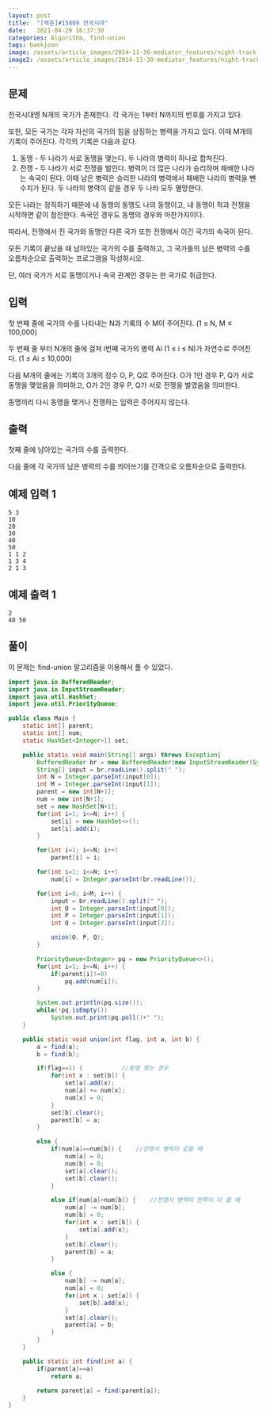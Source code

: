 ```yaml
---
layout: post
title:  "[백준]#15809 전국시대"
date:   2021-04-29 16:37:30
categories: Algorithm, find-union
tags: baekjoon
image: /assets/article_images/2014-11-30-mediator_features/night-track.JPG
image2: /assets/article_images/2014-11-30-mediator_features/night-track-mobile.JPG
---
```


문제
--------------------

전국시대엔 N개의 국가가 존재한다. 각 국가는 1부터 N까지의 번호를 가지고 있다.

또한, 모든 국가는 각자 자신의 국가의 힘을 상징하는 병력을 가지고 있다. 이때 M개의 기록이 주어진다. 각각의 기록은 다음과 같다.

1.  동맹 - 두 나라가 서로 동맹을 맺는다. 두 나라의 병력이 하나로 합쳐진다.
2.  전쟁 - 두 나라가 서로 전쟁을 벌인다. 병력이 더 많은 나라가 승리하며 패배한 나라는 속국이 된다. 이때 남은 병력은 승리한 나라의 병력에서 패배한 나라의 병력을 뺀 수치가 된다. 두 나라의 병력이 같을 경우 두 나라 모두 멸망한다.

모든 나라는 정직하기 때문에 내 동맹의 동맹도 나의 동맹이고, 내 동맹이 적과 전쟁을 시작하면 같이 참전한다. 속국인 경우도 동맹의 경우와 마찬가지이다.

따라서, 전쟁에서 진 국가와 동맹인 다른 국가 또한 전쟁에서 이긴 국가의 속국이 된다.

모든 기록이 끝났을 때 남아있는 국가의 수를 출력하고, 그 국가들의 남은 병력의 수를 오름차순으로 출력하는 프로그램을 작성하시오.

단, 여러 국가가 서로 동맹이거나 속국 관계인 경우는 한 국가로 취급한다.

입력
---------------------------

첫 번째 줄에 국가의 수를 나타내는 N과 기록의 수 M이 주어진다. (1 ≤ N, M ≤ 100,000)

두 번째 줄 부터 N개의 줄에 걸쳐 i번째 국가의 병력 Ai (1 ≤ i ≤ N)가 자연수로 주어진다. (1 ≤ Ai ≤ 10,000)

다음 M개의 줄에는 기록이 3개의 정수 O, P, Q로 주어진다. O가 1인 경우 P, Q가 서로 동맹을 맺었음을 의미하고, O가 2인 경우 P, Q가 서로 전쟁을 벌였음을 의미한다.

동맹끼리 다시 동맹을 맺거나 전쟁하는 입력은 주어지지 않는다.

출력
----------------

첫째 줄에 남아있는 국가의 수를 출력한다.

다음 줄에 각 국가의 남은 병력의 수를 띄어쓰기를 간격으로 오름차순으로 출력한다.

예제 입력 1 
----------------------

```
5 3
10
20
30
40
50
1 1 2
1 3 4
2 1 3
```

예제 출력 1 
------------------------

```
2
40 50
```

풀이
--------------------------

이 문제는 find-union 알고리즘을 이용해서 풀 수 있었다.

```java
import java.io.BufferedReader;
import java.io.InputStreamReader;
import java.util.HashSet;
import java.util.PriorityQueue;

public class Main {
    static int[] parent;
    static int[] num;
    static HashSet<Integer>[] set;

    public static void main(String[] args) throws Exception{
        BufferedReader br = new BufferedReader(new InputStreamReader(System.in));
        String[] input = br.readLine().split(" ");
        int N = Integer.parseInt(input[0]);
        int M = Integer.parseInt(input[1]);
        parent = new int[N+1];
        num = new int[N+1];
        set = new HashSet[N+1];
        for(int i=1; i<=N; i++) {
            set[i] = new HashSet<>();
            set[i].add(i);
        }

        for(int i=1; i<=N; i++)
            parent[i] = i;

        for(int i=1; i<=N; i++)
            num[i] = Integer.parseInt(br.readLine());

        for(int i=0; i<M; i++) {
            input = br.readLine().split(" ");
            int O = Integer.parseInt(input[0]);
            int P = Integer.parseInt(input[1]);
            int Q = Integer.parseInt(input[2]);

            union(O, P, Q);
        }

        PriorityQueue<Integer> pq = new PriorityQueue<>();
        for(int i=1; i<=N; i++) {
            if(parent[i]!=0)
                pq.add(num[i]);
        }

        System.out.println(pq.size());
        while(!pq.isEmpty())
            System.out.print(pq.poll()+" ");
    }

    public static void union(int flag, int a, int b) {
        a = find(a);
        b = find(b);

        if(flag==1) {           //동맹 맺는 경우
            for(int x : set[b]) {
                set[a].add(x);
                num[a] += num[x];
                num[x] = 0;
            }
            set[b].clear();
            parent[b] = a;
        }

        else {
            if(num[a]==num[b]) {    //전쟁시 병력이 같을 때
                num[a] = 0;
                num[b] = 0;
                set[a].clear();
                set[b].clear();
            }

            else if(num[a]>num[b]) {    //전쟁시 병력이 한쪽이 더 클 때
                num[a] -= num[b];
                num[b] = 0;
                for(int x : set[b]) {
                    set[a].add(x);
                }
                set[b].clear();
                parent[b] = a;
            }

            else {
                num[b] -= num[a];
                num[a] = 0;
                for(int x : set[a]) {
                    set[b].add(x);
                }
                set[a].clear();
                parent[a] = b;
            }
        }
    }

    public static int find(int a) {
        if(parent[a]==a)
            return a;

        return parent[a] = find(parent[a]);
    }
}
```
